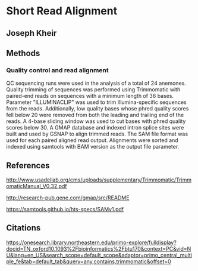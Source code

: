 # Short Read Alignment

## Joseph Kheir

## Methods

### Quality control and read alignment
QC sequencing runs were used in the analysis of a total of 24 anemones. Quality trimming of sequences was performed using Trimmomatic with paired-end reads on sequences with a minimum length of 36 bases. Parameter "ILLUMINACLIP" was used to trim Illumina-specific sequences from the reads. Additionally, low quality bases whose phred quality scores fell below 20 were removed from both the leading and trailing end of the reads. A 4-base sliding window was used to cut bases with phred quality scores below 30. A GMAP database and indexed intron splice sites were built and used by GSNAP to align trimmed reads. The SAM file format was used for each paired aligned read output. Alignments were sorted and indexed using samtools with BAM version as the output file parameter.

## References
http://www.usadellab.org/cms/uploads/supplementary/Trimmomatic/TrimmomaticManual_V0.32.pdf

http://research-pub.gene.com/gmap/src/README

https://samtools.github.io/hts-specs/SAMv1.pdf 

## Citations
https://onesearch.library.northeastern.edu/primo-explore/fulldisplay?docid=TN_oxford10.1093%2Fbioinformatics%2Fbtu170&context=PC&vid=NU&lang=en_US&search_scope=default_scope&adaptor=primo_central_multiple_fe&tab=default_tab&query=any,contains,trimmomatic&offset=0
